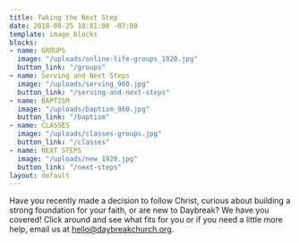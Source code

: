 ```yaml
---
title: Taking the Next Step
date: 2018-08-25 18:01:00 -07:00
template: image_blocks
blocks:
- name: GROUPS
  image: "/uploads/online-life-groups_1920.jpg"
  button_link: "/groups"
- name: Serving and Next Steps
  image: "/uploads/serving_960.jpg"
  button_link: "/serving-and-next-steps"
- name: BAPTISM
  image: "/uploads/baptism_960.jpg"
  button_link: "/baptism"
- name: CLASSES
  image: "/uploads/classes-groups.jpg"
  button_link: "/classes"
- name: NEXT STEPS
  image: "/uploads/new_1920.jpg"
  button_link: "/next-steps"
layout: default
---
```


Have you recently made a decision to follow Christ, curious about building a strong foundation for your faith, or are new to Daybreak? We have you covered! Click around and see what fits for you or if you need a little more help, email us at [hello@daybreakchurch.org](mailto:hello@daybreakchurch.org).
